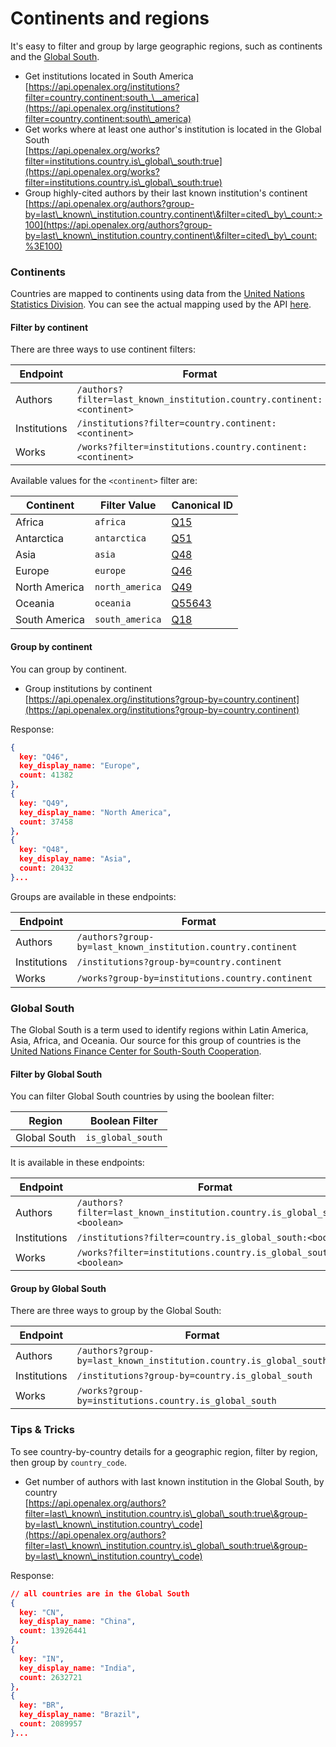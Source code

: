 # Continents and regions

It's easy to filter and group by large geographic regions, such as continents and the [Global South](https://en.wikipedia.org/wiki/Global\_North\_and\_Global\_South).&#x20;

* Get institutions located in South America\
  [https://api.openalex.org/institutions?filter=country.continent:south_\__america](https://api.openalex.org/institutions?filter=country.continent:south\_america)
* Get works where at least one author's institution is located in the Global South\
  [https://api.openalex.org/works?filter=institutions.country.is\_global\_south:true](https://api.openalex.org/works?filter=institutions.country.is\_global\_south:true)
* Group highly-cited authors by their last known institution's continent\
  [https://api.openalex.org/authors?group-by=last\_known\_institution.country.continent\&filter=cited\_by\_count:>100](https://api.openalex.org/authors?group-by=last\_known\_institution.country.continent\&filter=cited\_by\_count:%3E100)

### Continents

Countries are mapped to continents using data from the [United Nations Statistics Division](https://unstats.un.org/unsd/methodology/m49/). You can see the actual mapping used by the API [here](https://github.com/ourresearch/openalex-elastic-api/blob/master/countries.py).&#x20;

#### **Filter by continent**

There are three ways to use continent filters:

| Endpoint     | Format                                                                 |
| ------------ | ---------------------------------------------------------------------- |
| Authors      | `/authors?filter=last_known_institution.country.continent:<continent>` |
| Institutions | `/institutions?filter=country.continent:<continent>`                   |
| Works        | `/works?filter=institutions.country.continent:<continent>`             |

Available values for the `<continent>` filter are:

| Continent     | Filter Value    | Canonical ID                                   |
| ------------- | --------------- | ---------------------------------------------- |
| Africa        | `africa`        | [Q15](https://www.wikidata.org/wiki/Q15)       |
| Antarctica    | `antarctica`    | [Q51](https://www.wikidata.org/wiki/Q51)       |
| Asia          | `asia`          | [Q48](https://www.wikidata.org/wiki/Q48)       |
| Europe        | `europe`        | [Q46](https://www.wikidata.org/wiki/Q46)       |
| North America | `north_america` | [Q49](https://www.wikidata.org/wiki/Q49)       |
| Oceania       | `oceania`       | [Q55643](https://www.wikidata.org/wiki/Q55643) |
| South America | `south_america` | [Q18](https://www.wikidata.org/wiki/Q18)       |

#### **Group by continent**

You can group by continent.

* Group institutions by continent\
  [https://api.openalex.org/institutions?group-by=country.continent](https://api.openalex.org/institutions?group-by=country.continent)

Response:

```json
{
  key: "Q46",
  key_display_name: "Europe",
  count: 41382
},
{
  key: "Q49",
  key_display_name: "North America",
  count: 37458
},
{
  key: "Q48",
  key_display_name: "Asia",
  count: 20432
}...
```

Groups are available in these endpoints:

| Endpoint     | Format                                                       |
| ------------ | ------------------------------------------------------------ |
| Authors      | `/authors?group-by=last_known_institution.country.continent` |
| Institutions | `/institutions?group-by=country.continent`                   |
| Works        | `/works?group-by=institutions.country.continent`             |

### **Global South**

The Global South is a term used to identify regions within Latin America, Asia, Africa, and Oceania. Our source for this group of countries is the [United Nations Finance Center for South-South Cooperation](http://www.fc-ssc.org/en/partnership\_program/south\_south\_countries).&#x20;

#### Filter by Global South

You can filter Global South countries by using the boolean filter:

| Region       | Boolean Filter    |
| ------------ | ----------------- |
| Global South | `is_global_south` |

It is available in these endpoints:

| Endpoint     | Format                                                                     |
| ------------ | -------------------------------------------------------------------------- |
| Authors      | `/authors?filter=last_known_institution.country.is_global_south:<boolean>` |
| Institutions | `/institutions?filter=country.is_global_south:<boolean>`                   |
| Works        | `/works?filter=institutions.country.is_global_south:<boolean>`             |

#### Group by Global South

There are three ways to group by the Global South:

| Endpoint     | Format                                                             |
| ------------ | ------------------------------------------------------------------ |
| Authors      | `/authors?group-by=last_known_institution.country.is_global_south` |
| Institutions | `/institutions?group-by=country.is_global_south`                   |
| Works        | `/works?group-by=institutions.country.is_global_south`             |

### Tips & Tricks

To see country-by-country details for a geographic region, filter by region, then group by `country_code`.

* Get number of authors with last known institution in the Global South, by country\
  [https://api.openalex.org/authors?filter=last\_known\_institution.country.is\_global\_south:true\&group-by=last\_known\_institution.country\_code](https://api.openalex.org/authors?filter=last\_known\_institution.country.is\_global\_south:true\&group-by=last\_known\_institution.country\_code)

Response:

```json
// all countries are in the Global South
{
  key: "CN",
  key_display_name: "China",
  count: 13926441
},
{
  key: "IN",
  key_display_name: "India",
  count: 2632721
},
{
  key: "BR",
  key_display_name: "Brazil",
  count: 2089957
}...
```
